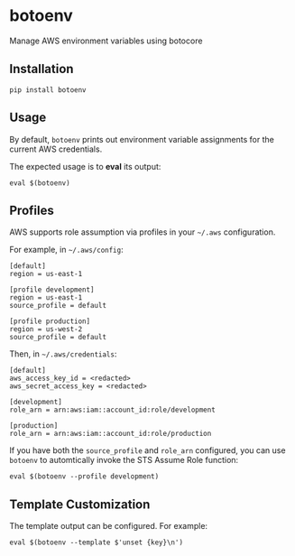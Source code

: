# botoenv

Manage AWS environment variables using botocore

## Installation

    pip install botoenv


## Usage

By default, `botoenv` prints out environment variable assignments for the current AWS credentials.

The expected usage is to **eval** its output:

    eval $(botoenv)


## Profiles

AWS supports role assumption via profiles in your `~/.aws` configuration.

For example, in `~/.aws/config`:

    [default]
    region = us-east-1

    [profile development]
    region = us-east-1
    source_profile = default

    [profile production]
    region = us-west-2
    source_profile = default

Then, in `~/.aws/credentials`:

    [default]
    aws_access_key_id = <redacted>
    aws_secret_access_key = <redacted>

    [development]
    role_arn = arn:aws:iam::account_id:role/development

    [production]
    role_arn = arn:aws:iam::account_id:role/production

If you have both the `source_profile` and `role_arn` configured, you can use `botoenv`
to automtically invoke the STS Assume Role function:

    eval $(botoenv --profile development)


## Template Customization

The template output can be configured. For example:

    eval $(botoenv --template $'unset {key}\n')
